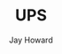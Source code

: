 ---
layout: video
title: UPS
client: Hewlett Packard
author: Jay Howard
video_source: HP_TV_UPS_1920x1080.mov
credits:
  - Simon McQuoid, Director
  - Jay Howard, Producer
---